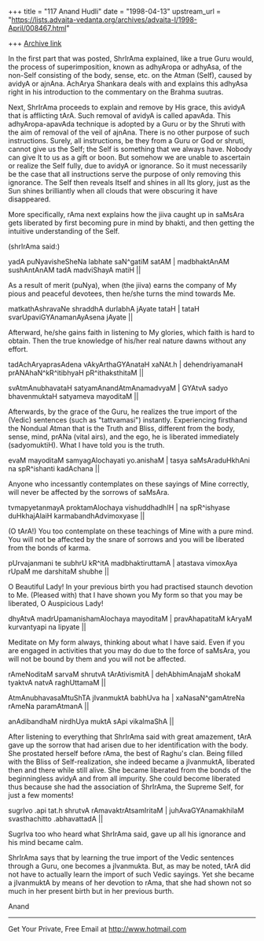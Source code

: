 +++
title = "117 Anand Hudli"
date = "1998-04-13"
upstream_url = "https://lists.advaita-vedanta.org/archives/advaita-l/1998-April/008467.html"

+++
[Archive link](https://lists.advaita-vedanta.org/archives/advaita-l/1998-April/008467.html)

In the first part that was posted, ShrIrAma explained, like a true
Guru would, the process of superimposition, known as adhyAropa or
adhyAsa, of the non-Self consisting of the body, sense, etc. on the
Atman (Self), caused by avidyA or ajnAna. AchArya Shankara deals with
and explains this adhyAsa right in his introduction  to the
commentary on the Brahma suutras.

Next, ShrIrAma proceeds to explain and remove by His grace, this
avidyA that is afflicting tArA. Such removal of avidyA is called
apavAda. This adhyAropa-apavAda technique is adopted by a Guru or
by the Shruti with the aim of removal of the veil of ajnAna. There
is no other purpose of such instructions. Surely, all instructions,
be they from a Guru or God or shruti, cannot give us the Self; the
Self is something that we always have. Nobody can give It to us as
a gift or boon. But somehow we are unable to ascertain or realize the
Self fully, due to avidyA or ignorance. So it must necessarily be the
case that all instructions serve the purpose of only removing this
ignorance. The Self then reveals Itself and shines in all Its glory,
just as the Sun shines brilliantly when all clouds that were
obscuring it have disappeared.

More specifically, rAma next explains how the jiiva caught up in
saMsAra gets liberated by first becoming pure in mind by bhakti,
and then getting the intuitive understanding of the Self.

 (shrIrAma said:)

 yadA puNyavisheSheNa labhate saN^gatiM satAM |
 madbhaktAnAM sushAntAnAM tadA madviShayA matiH ||

 As a result of merit (puNya), when (the jiiva) earns the company of
 My pious and peaceful devotees, then he/she turns the mind towards
 Me.

 matkathAshravaNe shraddhA durlabhA jAyate tataH |
 tataH svarUpaviGYAnamanAyAsena jAyate          ||

 Afterward, he/she gains faith in listening to My glories, which
 faith is hard to obtain. Then the true knowledge of his/her real
 nature dawns without any effort.

 tadAchAryaprasAdena vAkyArthaGYAnataH xaNAt.h |
 dehendriyamanaH prANAhaN^kR^itibhyaH pR^ithaksthitaM ||

 svAtmAnubhavataH satyamAnandAtmAnamadvyaM  |
 GYAtvA sadyo bhavenmuktaH satyameva mayoditaM ||

 Afterwards, by the grace of the Guru, he realizes the true import
 of the (Vedic) sentences (such as "tattvamasi") instantly.
 Experiencing firsthand the Nondual Atman that is the Truth and
 Bliss, different from the body, sense, mind, prANa (vital airs),
 and the ego, he is liberated immediately (sadyomuktiH). What I
 have told you is the truth.

 evaM mayoditaM samyagAlochayati yo.anishaM |
 tasya saMsAraduHkhAni na spR^ishanti kadAchana ||

 Anyone who incessantly contemplates on these sayings of Mine
 correctly, will never be affected by the sorrows of saMsAra.

 tvmapyetanmayA proktamAlochaya vishuddhadhIH |
 na spR^ishyase duHkhajAlaiH karmabandhAdvimoxyase ||

 (O tArA!) You too contemplate on these teachings of Mine with a
  pure mind. You will not be affected by the snare of sorrows and
 you will be liberated from the bonds of karma.

 pUrvajanmani te subhrU kR^itA madbhaktiruttamA |
 atastava vimoxAya rUpaM me darshitaM shubhe ||

 O Beautiful Lady! In your previous birth you had practised staunch
 devotion to Me. (Pleased with) that I have shown you My form so that
 you may be liberated, O Auspicious Lady!

 dhyAtvA madrUpamanishamAlochaya mayoditaM |
 pravAhapatitaM kAryaM kurvantyapi na lipyate ||

 Meditate on My form always, thinking about what I have said. Even
 if you are engaged in activities that you may do due to the force
 of saMsAra, you will not be bound by them and you will not be
 affected.

 rAmeNoditaM sarvaM shrutvA tArAtivismitA |
 dehAbhimAnajaM shokaM tyaktvA natvA raghUttamaM ||

 AtmAnubhavasaMtuShTA jIvanmuktA babhUva ha |
 xaNasaN^gamAtreNa rAmeNa paramAtmanA      ||

 anAdibandhaM nirdhUya muktA sApi vikalmaShA ||

 After listening to everything that ShrIrAma said with great
 amazement, tArA gave up the sorrow that had arisen due to her
 identification with the body. She prostated herself before
 rAma, the best of Raghu's clan. Being filled with the Bliss of
 Self-realization, she indeed became a jIvanmuktA, liberated then
 and there while still alive. She became liberated from the bonds of
 the beginningless avidyA and from all impurity. She could become
 liberated thus because she had the association of ShrIrAma, the
 Supreme Self, for just a few moments!

 sugrIvo .api tat.h shrutvA rAmavaktrAtsamIritaM |
 juhAvaGYAnamakhilaM svasthachitto .abhavattadA ||

 SugrIva too who heard what ShrIrAma said, gave up all his
 ignorance and his mind became calm.

 ShrIrAma says that by learning the true import of the Vedic
 sentences through a Guru, one becomes a jIvanmukta. But, as may
 be noted, tArA did not have to actually learn the import of such
 Vedic sayings. Yet she became a jIvanmuktA by means of her devotion
 to rAma, that she had shown not so much in her present birth but
 in her previous burth.

Anand

















______________________________________________________
Get Your Private, Free Email at http://www.hotmail.com

